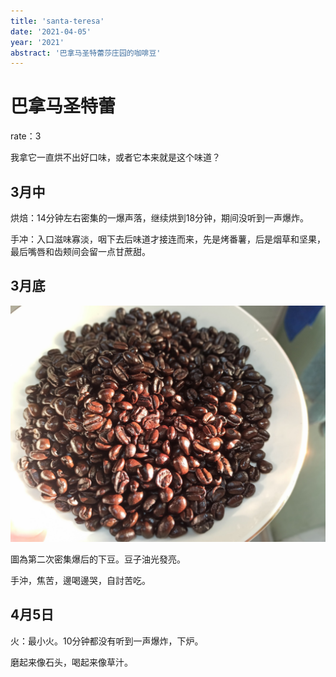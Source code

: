 ```yaml
---
title: 'santa-teresa'
date: '2021-04-05'
year: '2021'
abstract: '巴拿马圣特蕾莎庄园的咖啡豆'
---
```


# 巴拿马圣特蕾

rate：3

我拿它一直烘不出好口味，或者它本来就是这个味道？

## 3月中

烘焙：14分钟左右密集的一爆声落，继续烘到18分钟，期间没听到一声爆炸。

手冲：入口滋味寡淡，咽下去后味道才接连而来，先是烤番薯，后是烟草和坚果，最后嘴唇和齿颊间会留一点甘蔗甜。

## 3月底

![Finca Santa Teresa](https://raw.githubusercontent.com/went2/coffee-roaster/master/%E5%B7%B4%E6%8B%BF%E9%A9%AC/images/finca-Santa-teresa.jpg)

圖為第二次密集爆后的下豆。豆子油光發亮。

手沖，焦苦，邊喝邊哭，自討苦吃。

## 4月5日

火：最小火。10分钟都没有听到一声爆炸，下炉。

磨起来像石头，喝起来像草汁。